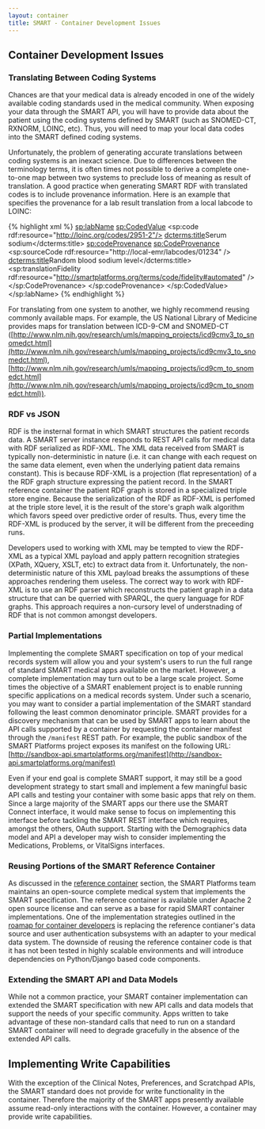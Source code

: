 ```yaml
---
layout: container
title: SMART - Container Development Issues
---
```


## Container Development Issues

### Translating Between Coding Systems

Chances are that your medical data is already encoded in one of the widely
available coding standards used in the medical community. When exposing your
data through the SMART API, you will have to provide data about the patient
using the coding systems defined by SMART (such as SNOMED-CT, RXNORM, LOINC,
etc). Thus, you will need to map your local data codes into the SMART defined
coding systems.

Unfortunately, the problem of generating accurate translations between coding
systems is an inexact science. Due to differences between the terminology
terms, it is often times not possible to derive a complete one-to-one map
between two systems to preclude loss of meaning as result of translation. A
good practice when generating SMART RDF with translated codes is to include
provenance information. Here is an example that specifies the provenance for a
lab result translation from a local labcode to LOINC:

{% highlight xml %}
<sp:labName>
    <sp:CodedValue>
        <sp:code rdf:resource="http://loinc.org/codes/2951-2"/>
        <dcterms:title>Serum sodium</dcterms:title>
        <sp:codeProvenance>
            <sp:CodeProvenance>
                <sp:sourceCode rdf:resource="http://local-emr/labcodes/01234" />
                <dcterms:title>Random blood sodium level</dcterms:title>
                <sp:translationFidelity rdf:resource="http://smartplatforms.org/terms/code/fidelity#automated" />
            </sp:CodeProvenance>
        </sp:codeProvenance>
    </sp:CodedValue>
</sp:labName>
{% endhighlight %}

For translating from one system to another, we highly recommend reusing
commonly available maps. For example, the US National Library of Medicine
provides maps for translation between ICD-9-CM and SNOMED-CT
([http://www.nlm.nih.gov/research/umls/mapping_projects/icd9cmv3_to_snomedct.html](http://www.nlm.nih.gov/research/umls/mapping_projects/icd9cmv3_to_snomedct.html),
[http://www.nlm.nih.gov/research/umls/mapping_projects/icd9cm_to_snomedct.html](http://www.nlm.nih.gov/research/umls/mapping_projects/icd9cm_to_snomedct.html)).

### RDF vs JSON

RDF is the insternal format in which SMART structures the patient records data.
A SMART server instance responds to REST API calls for medical data with RDF
serialized as RDF-XML. The XML data received from SMART is typically non-deterministic
in nature (i.e. it can change with each request on the same data element, even
when the underlying patient data remains constant). This is because RDF-XML is 
a projection (flat representation) of a the RDF graph structure expressing the 
patient record. In the SMART reference container the patient RDF graph is stored in a
specialized triple store engine. Because the serialization of the RDF as RDF-XML
is perfomed at the triple store level, it is the result of the store's graph walk
algorithm which favors speed over predictive order of results. Thus, every time
the RDF-XML is produced by the server, it will be different from the preceeding runs.

Developers used to working with XML may be tempted to view the RDF-XML as a typical
XML payload and apply pattern recognition strategies (XPath, XQuery, XSLT, etc) to
extract data from it. Unfortunately, the non-deterministic nature of this XML payload
breaks the assumptions of these approaches rendering them useless. The correct way to
work with RDF-XML is to use an RDF parser which reconstructs the patient graph in a data
structure that can be querried with SPARQL, the query language for RDF graphs. This approach
requires a non-cursory level of understnading of RDF that is not common amongst developers.

### Partial Implementations

Implementing the complete SMART specification on top of your medical records
system will allow you and your system's users to run the full range of standard
SMART medical apps available on the market. However, a complete implementation
may turn out to be a large scale project.  Some times the objective of a SMART
enablement project is to enable running specific applications on a medical
records system. Under such a scenario, you may want to consider a partial
implementation of the SMART standard following the least common denominator
principle. SMART provides for a discovery mechanism that can be used by SMART
apps to learn about the API calls supported by a container by requesting the
container manifest through the `/manifest` REST path. For example, the public
sandbox of the SMART Platforms project exposes its manifest on the following
URL:
[http://sandbox-api.smartplatforms.org/manifest](http://sandbox-api.smartplatforms.org/manifest)

Even if your end goal is complete SMART support, it may still be a good
development strategy to start small and implement a few maningful basic API
calls and testing your container with some basic apps that rely on them. Since
a large majority of the SMART apps our there use the SMART Connect interface,
it would make sense to focus on implementing this interface before tackling the
SMART REST interface which requires, amongst the others, OAuth support.
Starting with the Demographics data model and API a developer may wish to
consider implementing the Medications, Problems, or VitalSigns interfaces.

### Reusing Portions of the SMART Reference Container

As discussed in the [reference container](reference-container.html) section,
the SMART Platforms team maintains an open-source complete medical system that
implements the SMART specification.  The reference container is available under
Apache 2 open source license and can serve as a base for rapid SMART container
implementations. One of the implementation strategies outlined in the [roamap
for container developers](roadmap.html) is replacing the reference contianer's
data source and user authentication subsystems with an adapter to your medical
data system. The downside of reusing the reference container code is that it
has not been tested in highly scalable environments and will introduce
dependencies on Python/Django based code components.

### Extending the SMART API and Data Models

While not a common practice, your SMART container implementation can extended
the SMART specification with new API calls and data models that support the
needs of your specific community.  Apps written to take advantage of these
non-standard calls that need to run on a standard SMART container will need to
degrade gracefully in the absence of the extended API calls.

## Implementing Write Capabilities

With the exception of the Clinical Notes, Preferences, and Scratchpad APIs, the
SMART standard does not provide for write functionality in the container.
Therefore the majority of the SMART apps presently available assume read-only
interactions with the container. However, a container may provide write
capabilities.
